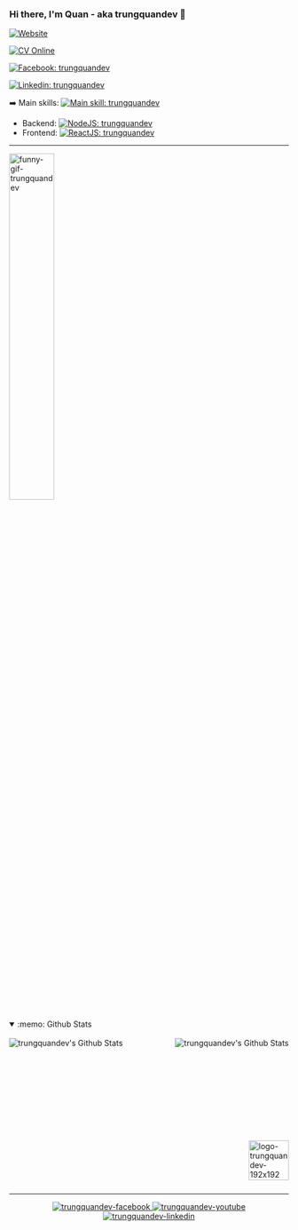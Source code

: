 ### Hi there, I'm Quan - aka trungquandev 👋

<!-- <a href="https://trungquandev.com" target="_blank">
  <img src="svg/trungquandev.svg" width="1200" height="750" alt="Click to see the source" />
</a> -->

[![Website](https://img.shields.io/website?down_message=Offline&label=trungquandev.com&style=flat-square&logo=google-chrome&logoColor=white&up_message=Online&url=https%3A%2F%2Ftrungquandev.com)](https://trungquandev.com)

[![CV Online](https://img.shields.io/website?&label=cv.trungquandev.com&style=flat-square&logo=ghostery&logoColor=white&up_message=Online&url=https%3A%2F%2Fcv.trungquandev.com)](https://cv.trungquandev.com)

[![Facebook: trungquandev](https://img.shields.io/website?&label=Facebook&style=flat-square&logo=facebook&logoColor=white&up_message=Online&url=https%3A%2F%2Ffacebook.com/trungquandev)](https://www.facebook.com/trungquandev/)

[![Linkedin: trungquandev](https://img.shields.io/badge/I'm%20not%20seeking%20to%20change%20jobs-blue?label=Linkedin&style=flat-square&logo=Linkedin&logoColor=white)](https://www.linkedin.com/in/trungquandev/)

:arrow_right: Main skills: [![Main skill: trungquandev](https://img.shields.io/badge/Javascript-f7df1e?style=flat-square&logo=javascript&logoColor=black)](https://github.com/trungquandev)

* Backend: [![NodeJS: trungquandev](https://img.shields.io/badge/Node.js-339933?style=flat-square&logo=node.js&logoColor=white)](https://github.com/trungquandev)
* Frontend: [![ReactJS: trungquandev](https://img.shields.io/badge/ReactJS-61dafb?style=flat-square&logo=react&logoColor=black)](https://github.com/trungquandev)

<hr>

<img src="https://raw.githubusercontent.com/trungquandev/trungquandev/main/images/trungquandev-gif-coding.gif" alt="funny-gif-trungquandev" width="40%">

<details open="true">
  <summary>:memo: Github Stats </summary>
  <br />
  <img align="left" alt="trungquandev's Github Stats" src="https://github-readme-stats.vercel.app/api/top-langs/?username=trungquandev&theme=solarized-light" />

  <img align="right" alt="trungquandev's Github Stats" src="https://github-readme-stats.vercel.app/api?username=trungquandev&show_icons=true&hide_border=true&hide_title=false&include_all_commits=true&count_private=true&theme=solarized-light" />
  <br /><br /><br /><br /><br /><br /><br /><br /><br /><br />

  [<img align="right" src="https://raw.githubusercontent.com/trungquandev/trungquandev/main/images/logo-trungquandev-transparent-bg-192x192.png" alt="logo-trungquandev-192x192" width="72px" />](https://trungquandev.com)
  <br />

  <!-- [<img align="right" src="https://img.shields.io/badge/Signature-trungquandev.com-brightgreen" alt="trungquandev-signature" style="margin-top: 1.5rem;">](https://trungquandev.com) -->
</details>

<br /><br /><br />
<hr>

<div align="center">
  <a href="https://facebook.com/trungquandev" target="blank">
    <img src="https://img.icons8.com/bubbles/100/000000/facebook-new.png" alt="trungquandev-facebook" />
  </a>
  <a href="https://www.youtube.com/c/TrungquandevOfficial" target="blank">
    <img src="https://img.icons8.com/bubbles/100/000000/youtube-squared.png" alt="trungquandev-youtube" />
  </a>
  <a href="https://www.linkedin.com/in/trungquandev" target="blank">
    <img src="https://img.icons8.com/bubbles/100/000000/linkedin.png" alt="trungquandev-linkedin" />
  </a>
</div>

<!--
**trungquandev/trungquandev** is a ✨ _special_ ✨ repository because its `README.md` (this file) appears on your GitHub profile.

Here are some ideas to get you started:

- 🔭 I’m currently working on ...
- 🌱 I’m currently learning ...
- 👯 I’m looking to collaborate on ...
- 🤔 I’m looking for help with ...
- 💬 Ask me about ...
- 📫 How to reach me: ...
- 😄 Pronouns: ...
- ⚡ Fun fact: ...
-->
